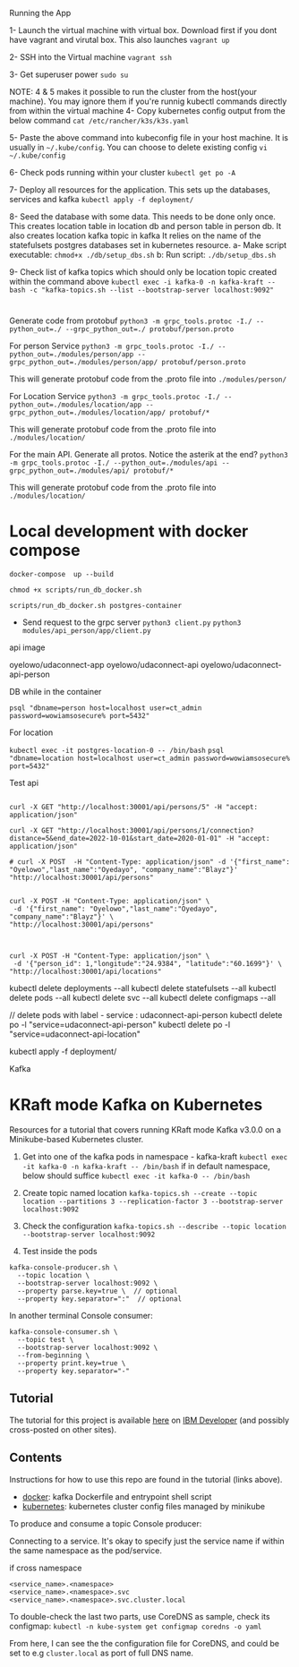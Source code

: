 Running the App

1- Launch the virtual machine with virtual box. Download first if you dont have vagrant and virutal box. This also launches
 `vagrant up`

2- SSH into the Virtual machine
`vagrant ssh`

3- Get superuser power
 `sudo su`

NOTE: 4 & 5 makes it possible to run the cluster from the host(your machine).
You may ignore them if you're runnig kubectl commands directly from within the virtual machine
4- Copy kubernetes config output from the below command
`cat /etc/rancher/k3s/k3s.yaml`

5- Paste the above command into kubeconfig file in your host machine. It is usually in `~/.kube/config`. You can choose to delete existing config
`vi ~/.kube/config`

6- Check pods running within your cluster
`kubectl get po -A`

7- Deploy all resources for the application. This sets up the databases, services and kafka
`kubectl apply -f deployment/`

8- Seed the database with some data. This needs to be done only once. This creates location table in location db and person table in person db.
It also creates location kafka topic in kafka
It relies on the name of the statefulsets postgres databases set in kubernetes resource.
  a- Make script executable: `chmod+x ./db/setup_dbs.sh`
  b: Run script: `./db/setup_dbs.sh`


9- Check list of kafka topics which should only be location topic created within the command above
    `kubectl exec -i kafka-0 -n kafka-kraft -- bash -c "kafka-topics.sh --list --bootstrap-server localhost:9092"`
#

Generate code from protobuf
`python3 -m grpc_tools.protoc -I./ --python_out=./ --grpc_python_out=./ protobuf/person.proto`

For  person Service
`python3 -m grpc_tools.protoc -I./ --python_out=./modules/person/app --grpc_python_out=./modules/person/app/ protobuf/person.proto`

This will generate protobuf code from the .proto file into `./modules/person/`

For Location Service
`python3 -m grpc_tools.protoc -I./ --python_out=./modules/location/app --grpc_python_out=./modules/location/app/ protobuf/*`

This will generate protobuf code from the .proto file into `./modules/location/`

For the main API. Generate all protos. Notice the asterik at the end?
`python3 -m grpc_tools.protoc -I./ --python_out=./modules/api --grpc_python_out=./modules/api/ protobuf/*`

This will generate protobuf code from the .proto file into `./modules/location/`


# Local development with docker compose
`docker-compose  up --build`

`chmod +x scripts/run_db_docker.sh`


`scripts/run_db_docker.sh postgres-container`


- Send request to the grpc server 
  `python3 client.py`
  `python3 modules/api_person/app/client.py`



api image

oyelowo/udaconnect-app
oyelowo/udaconnect-api
oyelowo/udaconnect-api-person



DB
while in the container

`psql "dbname=person host=localhost user=ct_admin password=wowiamsosecure% port=5432"`


For location 

`kubectl exec -it postgres-location-0 -- /bin/bash`
`psql "dbname=location host=localhost user=ct_admin password=wowiamsosecure% port=5432"`



Test api
```

curl -X GET "http://localhost:30001/api/persons/5" -H "accept: application/json"

curl -X GET "http://localhost:30001/api/persons/1/connection?distance=5&end_date=2022-10-01&start_date=2020-01-01" -H "accept: application/json"

# curl -X POST  -H "Content-Type: application/json" -d '{"first_name": "Oyelowo","last_name":"Oyedayo", "company_name":"Blayz"}' "http://localhost:30001/api/persons"


curl -X POST -H "Content-Type: application/json" \
 -d '{"first_name": "Oyelowo","last_name":"Oyedayo", "company_name":"Blayz"}' \
"http://localhost:30001/api/persons"



curl -X POST -H "Content-Type: application/json" \
 -d '{"person_id": 1,"longitude":"24.9384", "latitude":"60.1699"}' \
"http://localhost:30001/api/locations"

```

kubectl delete deployments --all 
kubectl delete statefulsets --all
kubectl delete pods --all 
kubectl delete svc --all 
kubectl delete configmaps --all 

// delete pods with label - service : udaconnect-api-person
kubectl delete po -l "service=udaconnect-api-person"
kubectl delete po -l "service=udaconnect-api-location"

kubectl apply -f deployment/  



Kafka

# KRaft mode Kafka on Kubernetes

Resources for a tutorial that covers running KRaft mode Kafka v3.0.0 on a Minikube-based Kubernetes cluster.

1. Get into one of the kafka pods in namespace - kafka-kraft
`kubectl exec -it kafka-0 -n kafka-kraft -- /bin/bash`
if in default namespace, below should suffice
`kubectl exec -it kafka-0 -- /bin/bash`

1. Create topic named location
`kafka-topics.sh --create --topic location --partitions 3 --replication-factor 3 --bootstrap-server localhost:9092`

3. Check the configuration 
`kafka-topics.sh --describe --topic location --bootstrap-server localhost:9092`

4. Test inside the pods
```
kafka-console-producer.sh \
  --topic location \
  --bootstrap-server localhost:9092 \
  --property parse.key=true \  // optional
  --property key.separator=":"  // optional
```

In another terminal
Console consumer:
```
kafka-console-consumer.sh \
  --topic test \
  --bootstrap-server localhost:9092 \
  --from-beginning \
  --property print.key=true \
  --property key.separator="-"
```

## Tutorial

The tutorial for this project is available [here](https://developer.ibm.com/tutorials/kafka-in-kubernetes) on [IBM Developer](https://developer.ibm.com/) (and possibly cross-posted on other sites).

## Contents

Instructions for how to use this repo are found in the tutorial (links above).

- [docker](docker/): kafka Dockerfile and entrypoint shell script
- [kubernetes](kubernetes/): kubernetes cluster config files managed by minikube



To  produce and consume a topic
Console producer:





Connecting to a service. 
It's okay to specify just the service name if within the same namespace as the pod/service.

if cross namespace
```
<service_name>.<namespace>
<service_name>.<namespace>.svc
<service_name>.<namespace>.svc.cluster.local
```

 To double-check the last two parts, use CoreDNS as sample, check its configmap:
`kubectl -n kube-system get configmap coredns -o yaml`

From here, I can see the the configuration file for CoreDNS, and could be set to e.g `cluster.local` as port of full DNS name.
